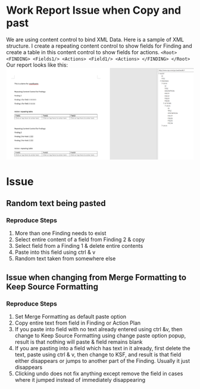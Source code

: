# Work Report Issue when Copy and past
We are using content control to bind XML Data. Here is a sample of XML structure. I create a repeating content control to show fields for Finding and create a table in this content control to show fields for actions.
`
<Root>
        <FINDING>
              <Fields1/>
              <Actions>
                   <Field1/>
               <Actions>
        </FINDING>
</Root>
`
Our report looks like this:
![image](File.png)

# Issue
## Random text being pasted
### Reproduce Steps
1. More than one Finding needs to exist
2. Select entire content of a field from Finding 2  & copy 
3. Select field from a Finding 1 & delete entire contents
4. Paste into this field using ctrl & v
5. Random text taken from somewhere else

## Issue when changing from Merge Formatting to Keep Source Formatting
### Reproduce Steps
1. Set Merge Formatting as default paste option
2. Copy entire text from field in Finding or Action Plan
3. If you paste into field with no text already entered using ctrl &v, then change to Keep Source Formatting using change paste option popup, result is that nothing will paste & field remains blank
4. If you are pasting into a field which has text in it already, first delete the text, paste using ctrl & v, then change to KSF, and result is that field either disappears or jumps to another part of the Finding. Usually it just disappears
5. Clicking undo does not fix anything except remove the field in cases where it jumped instead of immediately disappearing
